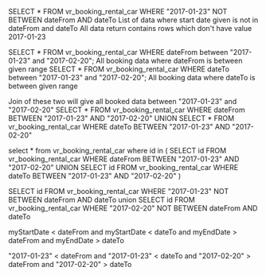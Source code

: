SELECT * FROM vr_booking_rental_car WHERE "2017-01-23" NOT  BETWEEN dateFrom AND dateTo
    List of data where start date given is not in dateFrom and dateTo
    All data return contains rows which don't have value 2017-01-23


SELECT * FROM vr_booking_rental_car WHERE dateFrom between "2017-01-23" and "2017-02-20";
    All booking data where dateFrom is between given range
SELECT * FROM vr_booking_rental_car WHERE dateTo between "2017-01-23" and "2017-02-20";
    All booking data where dateTo is between given range


Join of these two will give all booked data between "2017-01-23" and "2017-02-20"
    SELECT * FROM vr_booking_rental_car WHERE dateFrom BETWEEN "2017-01-23" AND "2017-02-20" 
    UNION SELECT * FROM vr_booking_rental_car WHERE dateTo BETWEEN "2017-01-23" AND "2017-02-20"


select * from vr_booking_rental_car where id in (
    SELECT id FROM vr_booking_rental_car WHERE dateFrom BETWEEN "2017-01-23" AND "2017-02-20" 
    UNION SELECT id FROM vr_booking_rental_car WHERE dateTo BETWEEN "2017-01-23" AND "2017-02-20"
)



SELECT id FROM vr_booking_rental_car WHERE "2017-01-23" NOT  BETWEEN dateFrom AND dateTo
union SELECT id FROM vr_booking_rental_car WHERE "2017-02-20" NOT  BETWEEN dateFrom AND dateTo


myStartDate < dateFrom and myStartDate < dateTo
and 
myEndDate > dateFrom and myEndDate > dateTo


"2017-01-23" < dateFrom and "2017-01-23" < dateTo
and 
"2017-02-20" > dateFrom and "2017-02-20" > dateTo